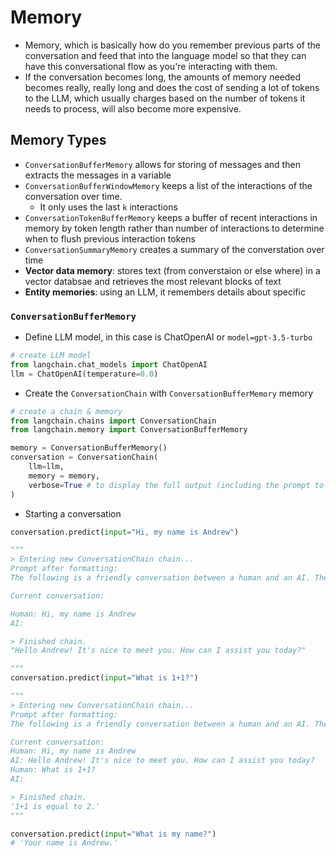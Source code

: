 # Memory
- Memory, which is basically how  do you remember previous parts of the conversation and feed that into the language model so that they can have this conversational flow as you're interacting with them.
- If the conversation becomes long, the amounts of memory needed becomes really, really long and does the cost of sending a lot of tokens to the LLM, which usually charges based on the number of tokens it needs to process, will also become more expensive.
## Memory Types
- `ConversationBufferMemory` allows for storing of messages and then extracts the messages in a variable
- `ConversationBufferWindowMemory` keeps a list of the interactions of the conversation over time.
  - It only uses the last `k` interactions
- `ConversationTokenBufferMemory` keeps a buffer of recent interactions in memory by token length rather than number of interactions to determine when to flush previous interaction tokens
- `ConversationSummaryMemory` creates a summary of the converstation over time
- **Vector data memory**: stores text (from converstaion or else where) in a vector databsae and retrieves the most relevant blocks of text
- **Entity memories**: using an LLM, it remembers details about specific

### `ConversationBufferMemory`
- Define LLM model, in this case is ChatOpenAI or `model=gpt-3.5-turbo`
```Python
# create LLM model
from langchain.chat_models import ChatOpenAI
llm = ChatOpenAI(temperature=0.0)
```
- Create the `ConversationChain` with `ConversationBufferMemory` memory
```Python
# create a chain & memory
from langchain.chains import ConversationChain
from langchain.memory import ConversationBufferMemory

memory = ConversationBufferMemory()
conversation = ConversationChain(
    llm=llm, 
    memory = memory,
    verbose=True # to display the full output (including the prompt to LLM from LangCahin)
)
```
- Starting a conversation
```Python
conversation.predict(input="Hi, my name is Andrew")

"""
> Entering new ConversationChain chain...
Prompt after formatting:
The following is a friendly conversation between a human and an AI. The AI is talkative and provides lots of specific details from its context. If the AI does not know the answer to a question, it truthfully says it does not know.

Current conversation:

Human: Hi, my name is Andrew
AI:

> Finished chain.
"Hello Andrew! It's nice to meet you. How can I assist you today?"

"""
conversation.predict(input="What is 1+1?")

"""
> Entering new ConversationChain chain...
Prompt after formatting:
The following is a friendly conversation between a human and an AI. The AI is talkative and provides lots of specific details from its context. If the AI does not know the answer to a question, it truthfully says it does not know.

Current conversation:
Human: Hi, my name is Andrew
AI: Hello Andrew! It's nice to meet you. How can I assist you today?
Human: What is 1+1?
AI:

> Finished chain.
'1+1 is equal to 2.'
"""

conversation.predict(input="What is my name?")
# 'Your name is Andrew.'
```
